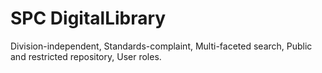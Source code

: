 # SPC DigitalLibrary

Division-independent, Standards-complaint, Multi-faceted search, Public and restricted repository, User roles.
